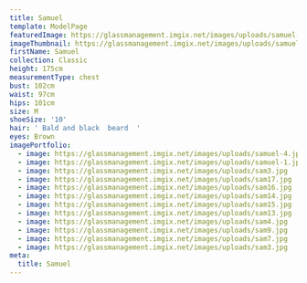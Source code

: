 ```yaml
---
title: Samuel
template: ModelPage
featuredImage: https://glassmanagement.imgix.net/images/uploads/samuel-2.jpg
imageThumbnail: https://glassmanagement.imgix.net/images/uploads/samuel.jpg
firstName: Samuel
collection: Classic
height: 175cm
measurementType: chest
bust: 102cm
waist: 97cm
hips: 101cm
size: M
shoeSize: '10'
hair: ' Bald and black  beard  '
eyes: Brown
imagePortfolio:
  - image: https://glassmanagement.imgix.net/images/uploads/samuel-4.jpeg
  - image: https://glassmanagement.imgix.net/images/uploads/samuel-1.jpeg
  - image: https://glassmanagement.imgix.net/images/uploads/sam3.jpg
  - image: https://glassmanagement.imgix.net/images/uploads/sam17.jpg
  - image: https://glassmanagement.imgix.net/images/uploads/sam16.jpg
  - image: https://glassmanagement.imgix.net/images/uploads/sam14.jpg
  - image: https://glassmanagement.imgix.net/images/uploads/sam15.jpg
  - image: https://glassmanagement.imgix.net/images/uploads/sam13.jpg
  - image: https://glassmanagement.imgix.net/images/uploads/sam4.jpg
  - image: https://glassmanagement.imgix.net/images/uploads/sam9.jpg
  - image: https://glassmanagement.imgix.net/images/uploads/sam7.jpg
  - image: https://glassmanagement.imgix.net/images/uploads/sam3.jpg
meta:
  title: Samuel
---
```


